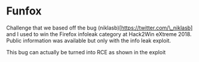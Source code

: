 # Funfox

Challenge that we based off the bug (niklasb)[https://twitter.com/\_niklasb] and I used to win the Firefox infoleak category at Hack2Win eXtreme 2018. Public information was available but only with the info leak exploit.

This bug can actually be turned into RCE as shown in the exploit
